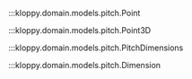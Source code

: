 :::kloppy.domain.models.pitch.Point

:::kloppy.domain.models.pitch.Point3D

:::kloppy.domain.models.pitch.PitchDimensions

:::kloppy.domain.models.pitch.Dimension

